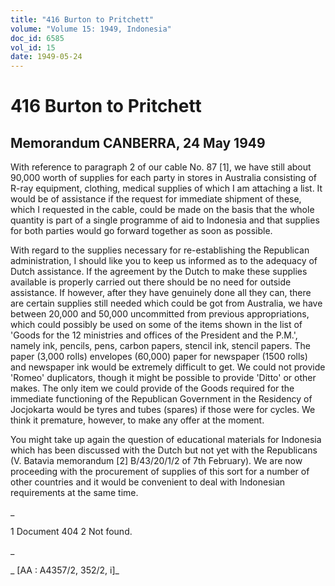 ```yaml
---
title: "416 Burton to Pritchett"
volume: "Volume 15: 1949, Indonesia"
doc_id: 6585
vol_id: 15
date: 1949-05-24
---
```


# 416 Burton to Pritchett

## Memorandum CANBERRA, 24 May 1949

With reference to paragraph 2 of our cable No. 87 [1], we have still about 90,000 worth of supplies for each party in stores in Australia consisting of R-ray equipment, clothing, medical supplies of which I am attaching a list. It would be of assistance if the request for immediate shipment of these, which I requested in the cable, could be made on the basis that the whole quantity is part of a single programme of aid to Indonesia and that supplies for both parties would go forward together as soon as possible.

With regard to the supplies necessary for re-establishing the Republican administration, I should like you to keep us informed as to the adequacy of Dutch assistance. If the agreement by the Dutch to make these supplies available is properly carried out there should be no need for outside assistance. If however, after they have genuinely done all they can, there are certain supplies still needed which could be got from Australia, we have between 20,000 and 50,000 uncommitted from previous appropriations, which could possibly be used on some of the items shown in the list of 'Goods for the 12 ministries and offices of the President and the P.M.', namely ink, pencils, pens, carbon papers, stencil ink, stencil papers. The paper (3,000 rolls) envelopes (60,000) paper for newspaper (1500 rolls) and newspaper ink would be extremely difficult to get. We could not provide 'Romeo' duplicators, though it might be possible to provide 'Ditto' or other makes. The only item we could provide of the Goods required for the immediate functioning of the Republican Government in the Residency of Jocjokarta would be tyres and tubes (spares) if those were for cycles. We think it premature, however, to make any offer at the moment.

You might take up again the question of educational materials for Indonesia which has been discussed with the Dutch but not yet with the Republicans (V. Batavia memorandum [2] B/43/20/1/2 of 7th February). We are now proceeding with the procurement of supplies of this sort for a number of other countries and it would be convenient to deal with Indonesian requirements at the same time.

_

1 Document 404 2 Not found.

_

_ [AA : A4357/2, 352/2, i]_
